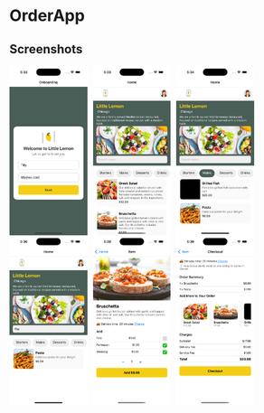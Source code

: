 # OrderApp

## Screenshots

<div style="display: flex; gap: 10px;">
    <img src="https://github.com/shrithika22/OrderApp/blob/branch1/assets/Screenshots/Onboarding.png" alt="App Screenshot" height="300"/>
    <img src="https://github.com/shrithika22/OrderApp/blob/branch1/assets/Screenshots/Home.png" alt="App Screenshot" height="300"/>
    <img src="https://github.com/shrithika22/OrderApp/blob/branch1/assets/Screenshots/Filter.png" alt="App Screenshot" height="300"/>
</div>

<div style="display: flex; gap: 10px;">
    <img src="https://github.com/shrithika22/OrderApp/blob/branch1/assets/Screenshots/Search.png" alt="App Screenshot" height="300"/>
    <img src="https://github.com/shrithika22/OrderApp/blob/branch1/assets/Screenshots/Item.png" alt="App Screenshot" height="300"/>
    <img src="https://github.com/shrithika22/OrderApp/blob/branch1/assets/Screenshots/Checkout.png" alt="App Screenshot" height="300"/>

</div>